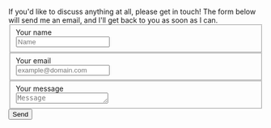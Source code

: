 <!--
.. title: contact
.. slug: contact
.. date: 2020-12-28 15:42:27 UTC
.. hidetitle: True
.. tags:
.. category:
.. link:
.. description:
.. type: text
-->
<br>
If you'd like to discuss anything at all, please get in touch! The form below will send me an email, and I'll get back to you as soon as I can.
<br>

<form action="https://formspree.io/mvovozzg" method="POST">
    <fieldset>
        <label for="name">Your name</label><br>
        <input type="text" name="name" placeholder="Name" required>
    </fieldset>
    <fieldset>
        <label for="_replyto">Your email</label><br>
        <input type="email" name="_replyto" placeholder="example@domain.com" required>
    </fieldset>
    <fieldset>
        <label for="message">Your message</label><br>
        <textarea name="message" rows="1" placeholder="Message" required></textarea>
    </fieldset>
    <input class="hidden" type="text" name="_gotcha" style="display:none">
    <input class="hidden" type="hidden" name="_subject" value="Message via http://domain.com">
<input class="button submit" type="submit" value="Send">
</form>
